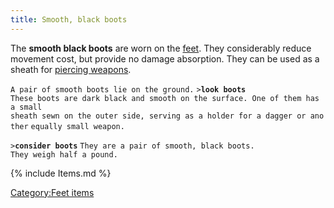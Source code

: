 ```yaml
---
title: Smooth, black boots
---
```


The **smooth black boots** are worn on the [feet](feet "wikilink"). They
considerably reduce movement cost, but provide no damage absorption.
They can be used as a sheath for [piercing
weapons](piercing_weapon "wikilink").

`A pair of smooth boots lie on the ground.`
`>`**`look boots`**
`These boots are dark black and smooth on the surface. One of them has a small`
`sheath sewn on the outer side, serving as a holder for a dagger or another`
`equally small weapon.`

`>`**`consider boots`**
`They are a pair of smooth, black boots.`
`They weigh half a pound.`

{% include Items.md %}

[Category:Feet items](Category:Feet_items "wikilink")